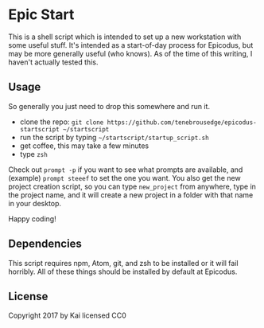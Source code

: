 # Epic Start

This is a shell script which is intended to set up a new workstation with some useful stuff. It's intended as a start-of-day process for Epicodus, but may be more generally useful (who knows). As of the time of this writing, I haven't actually tested this.

## Usage

So generally you just need to drop this somewhere and run it.

* clone the repo: `git clone https://github.com/tenebrousedge/epicodus-startscript ~/startscript`
* run the script by typing `~/startscript/startup_script.sh`
* get coffee, this may take a few minutes
* type `zsh`

Check out `prompt -p` if you want to see what prompts are available, and (example) `prompt steeef` to set the one you want.
You also get the new project creation script, so you can type `new_project` from anywhere, type in the project name, and it will create a new project in a folder with that name in your desktop.

Happy coding!

## Dependencies

This script requires npm, Atom, git, and zsh to be installed or it will fail horribly. All of these things should be installed by default at Epicodus.

## License
Copyright 2017 by Kai
licensed CC0

